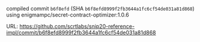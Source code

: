compiled commit `b6f8efd` (SHA `b6f8efd8999f2fb3644a1fc6cf54de031a81d868`)
using enigmampc/secret-contract-optimizer:1.0.6

URL: https://github.com/scrtlabs/snip20-reference-impl/commit/b6f8efd8999f2fb3644a1fc6cf54de031a81d868
